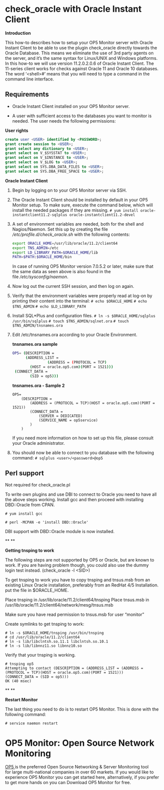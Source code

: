 # check\_oracle with Oracle Instant Client

**Introduction**

This how-to describes how to setup your OP5 Monitor server with Oracle Instant Client to be able to use the plugin check\_oracle directly towards the Oracle Database. This means we eliminate the use of 3rd party agents on the server, and it’s the same syntax for Linux/UNIX and Windows platforms. In this how-to we will use version 11.2.0.2.0.6 of Oracle Instant Client. The 11-series client works for checks against Oracle 11 and Oracle 10 databases. The word ‘\<shell\>\#’ means that you will need to type a command in the command line interface.

## **Requirements**

- Oracle Instant Client installed on your OP5 Monitor server.

- A user with sufficient access to the databases you want to monitor is needed. The user needs the following permissions:

**User rights**

``` {.sql data-syntaxhighlighter-params="brush: sql; gutter: false; theme: Confluence" data-theme="Confluence" style="brush: sql; gutter: false; theme: Confluence"}
create user <USER> identified by <PASSWORD>;
grant create session to <USER>;
grant select any dictionary to <USER>;
grant select on V_$SYSSTAT to <USER>;
grant select on V_$INSTANCE to <USER>;
grant select on V_$LOG to <USER>;
grant select on SYS.DBA_DATA_FILES to <USER>;
grant select on SYS.DBA_FREE_SPACE to <USER>;
```

**Oracle Instant Client**

1. Begin by logging on to your OP5 Monitor server via SSH.

2. The Oracle Instant Client should be installed by default in your OP5 Monitor setup. To make sure, execute the command below, which will install the needed packages if they are missing.
    `# yum install oracle-instantclient11.2-sqlplus oracle-instantclient11.2-devel`
3. A set of environment variables are needed, both for the shell and Nagios/Naemon. Set this up by creating the file */etc/profile.d/*check\_oracle.sh** with the following contents:

    ``` {.bash data-syntaxhighlighter-params="brush: bash; gutter: false; theme: Confluence" data-theme="Confluence" style="brush: bash; gutter: false; theme: Confluence"}
    export ORACLE_HOME=/usr/lib/oracle/11.2/client64
    export TNS_ADMIN=/etc
    export LD_LIBRARY_PATH=$ORACLE_HOME/lib
    PATH=$PATH:$ORACLE_HOME/bin
    ```

    In case of running OP5 Monitor version 7.0.5.2 or later, make sure that the same data as seen above is also found in the file */etc/sysconfig/naemon*.

4. Now log out the current SSH session, and then log on again.
5. Verify that the environment variables were properly read at log-on by printing their content into the terminal:
    `# echo $ORACLE_HOME`
    `# echo $TNS_ADMIN`
    `# echo $LD_LIBRARY_PATH `
6. Install SQL\*Plus and configuration files.
    `# ln -s $ORACLE_HOME/sqlplus /usr/bin/sqlplus`
    `# touch $TNS_ADMIN/sqlnet.ora`
    `# touch $TNS_ADMIN/tnsnames.ora `
7. Edit /etc/tnsnames.ora according to your Oracle Environment.

    **tnsnames.ora sample**

    ``` {.bash data-syntaxhighlighter-params="brush: bash; gutter: false; theme: Confluence" data-theme="Confluence" style="brush: bash; gutter: false; theme: Confluence"}
    OP5= (DESCRIPTION =
          (ADDRESS_LIST =
                    (ADDRESS = (PROTOCOL = TCP)
            (HOST = oracle.op5.com)(PORT = 1521)))
     (CONNECT_DATA =
            (SID = op5)))
    ```

    **tnsnames.ora - Sample 2**

    ``` {.text data-syntaxhighlighter-params="brush: text; gutter: false; theme: Confluence" data-theme="Confluence" style="brush: text; gutter: false; theme: Confluence"}
    OP5=
        (DESCRIPTION =
            (ADDRESS = (PROTOCOL = TCP)(HOST = oracle.op5.com)(PORT = 1521))
            (CONNECT_DATA =
                (SERVER = DEDICATED)
                (SERVICE_NAME = op5service)
            )
        )
    ```

    If you need more information on how to set up this file, please consult your Oracle administrator.

8. You should now be able to connect to you database with the following command:
    `# sqlplus <user>/<password>@op5`

## **Perl support**

Not required for check\_oracle.pl

To write own plugins and use DBI to connect to Oracle you need to have all the above steps working.
Install gcc and then proceed with installing DBD::Oracle from CPAN.

    # yum install gcc

    # perl -MCPAN -e 'install DBD::Oracle'

DBI support with DBD::Oracle module is now installed.

**
**

**Getting tnsping to work**

The following steps are not supported by OP5 or Oracle, but are known to work. If you are having problem though, you could also use the dummy login test instead. (check\_oracle -l \<SID\>)

To get tnsping to work you have to copy tnsping and tnsus.msb from an existing Linux Oracle installation, preferably from an RedHat 4/5 Installation. put the file in \$ORACLE\_HOME.

Place tnsping in /usr/lib/oracle/11.2/client64/tnsping
Place tnsus.msb in /usr/lib/oracle/11.2/client64/network/mesg/tnsus.msb

Make sure you have read permission to tnsus.msb for user “monitor”

Create symlinks to get tnsping to work:

    # ln -s $ORACLE_HOME/tnsping /usr/bin/tnsping
    # cd /usr/lib/oracle/11.2/client64
    # ln -s lib/libclntsh.so.11.1 libclntsh.so.10.1
    # ln -s lib/libnnz11.so libnnz10.so

Verify that your tnsping is working.

    # tnsping op5
    Attempting to contact (DESCRIPTION = (ADDRESS_LIST = (ADDRESS =
    (PROTOCOL = TCP)(HOST = oracle.op5.com)(PORT = 1521)))
    (CONNECT_DATA = (SID = op5)))
    OK (40 msec)

**
**

**Restart Monitor**

The last thing you need to do is to restart OP5 Monitor. This is done with the following command:

    # service naemon restart

# OP5 Monitor: Open Source Network Monitoring

[OP5 ](https://www.op5.com/)is the preferred Open Source Networking & Server Monitoring tool for large multi-national companies in over 60 markets. If you would like to experience OP5 Monitor you can get started here, alternatively, if you prefer to get more hands on you can Download OP5 Monitor for free.
